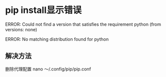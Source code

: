 # pip install显示错误
ERROR: Could not find a version that satisfies the requirement python (from versions: none)

ERROR: No matching distribution found for python
## 解决方法
删除代理配置
nano ～/.config/pip/pip.conf
